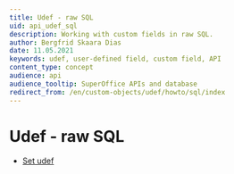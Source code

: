 ```yaml
---
title: Udef - raw SQL
uid: api_udef_sql
description: Working with custom fields in raw SQL.
author: Bergfrid Skaara Dias
date: 11.05.2021
keywords: udef, user-defined field, custom field, API
content_type: concept
audience: api
audience_tooltip: SuperOffice APIs and database
redirect_from: /en/custom-objects/udef/howto/sql/index
---
```


# Udef - raw SQL

* [Set udef][1]

<!-- Referenced links -->
[1]: set-udef.md
